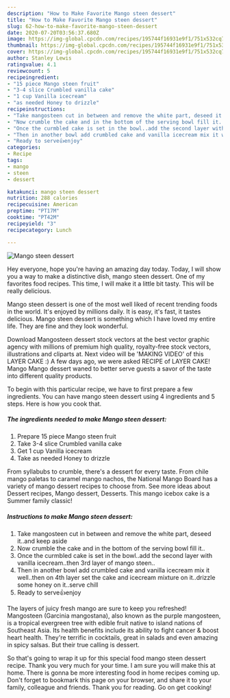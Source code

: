```yaml
---
description: "How to Make Favorite Mango steen dessert"
title: "How to Make Favorite Mango steen dessert"
slug: 62-how-to-make-favorite-mango-steen-dessert
date: 2020-07-20T03:56:37.680Z
image: https://img-global.cpcdn.com/recipes/195744f16931e9f1/751x532cq70/mango-steen-dessert-recipe-main-photo.jpg
thumbnail: https://img-global.cpcdn.com/recipes/195744f16931e9f1/751x532cq70/mango-steen-dessert-recipe-main-photo.jpg
cover: https://img-global.cpcdn.com/recipes/195744f16931e9f1/751x532cq70/mango-steen-dessert-recipe-main-photo.jpg
author: Stanley Lewis
ratingvalue: 4.1
reviewcount: 5
recipeingredient:
- "15 piece Mango steen fruit"
- "3-4 slice Crumbled vanilla cake"
- "1 cup Vanilla icecream"
- "as needed Honey to drizzle"
recipeinstructions:
- "Take mangosteen cut in between and remove the white part, deseed it..and keep aside"
- "Now crumble the cake and in the bottom of the serving bowl fill it.."
- "Once the curmbled cake is set in the bowl..add the second layer with vanilla icecream..then 3rd layer of mango steen.."
- "Then in another bowl add crumbled cake and vanilla icecream mix it well..then on 4th layer set the cake and icecream mixture on it..drizzle some honey on it..serve chill"
- "Ready to serve👍enjoy"
categories:
- Recipe
tags:
- mango
- steen
- dessert

katakunci: mango steen dessert 
nutrition: 288 calories
recipecuisine: American
preptime: "PT17M"
cooktime: "PT42M"
recipeyield: "3"
recipecategory: Lunch

---
```



![Mango steen dessert](https://img-global.cpcdn.com/recipes/195744f16931e9f1/751x532cq70/mango-steen-dessert-recipe-main-photo.jpg)

Hey everyone, hope you're having an amazing day today. Today, I will show you a way to make a distinctive dish, mango steen dessert. One of my favorites food recipes. This time, I will make it a little bit tasty. This will be really delicious.

Mango steen dessert is one of the most well liked of recent trending foods in the world. It's enjoyed by millions daily. It is easy, it's fast, it tastes delicious. Mango steen dessert is something which I have loved my entire life. They are fine and they look wonderful.

Download Mangosteen dessert stock vectors at the best vector graphic agency with millions of premium high quality, royalty-free stock vectors, illustrations and cliparts at. Next video will be &#39;MAKING VIDEO&#39; of this LAYER CAKE :) A few days ago, we were asked RECIPE of LAYER CAKE! Mango Mango dessert waned to better serve guests a savor of the taste into different quality products.


To begin with this particular recipe, we have to first prepare a few ingredients. You can have mango steen dessert using 4 ingredients and 5 steps. Here is how you cook that.

<!--inarticleads1-->

##### The ingredients needed to make Mango steen dessert:

1. Prepare 15 piece Mango steen fruit
1. Take 3-4 slice Crumbled vanilla cake
1. Get 1 cup Vanilla icecream
1. Take as needed Honey to drizzle


From syllabubs to crumble, there&#39;s a dessert for every taste. From chile mango paletas to caramel mango nachos, the National Mango Board has a variety of mango dessert recipes to choose from. See more ideas about Dessert recipes, Mango dessert, Desserts. This mango icebox cake is a Summer family classic! 

<!--inarticleads2-->

##### Instructions to make Mango steen dessert:

1. Take mangosteen cut in between and remove the white part, deseed it..and keep aside
1. Now crumble the cake and in the bottom of the serving bowl fill it..
1. Once the curmbled cake is set in the bowl..add the second layer with vanilla icecream..then 3rd layer of mango steen..
1. Then in another bowl add crumbled cake and vanilla icecream mix it well..then on 4th layer set the cake and icecream mixture on it..drizzle some honey on it..serve chill
1. Ready to serve👍enjoy


The layers of juicy fresh mango are sure to keep you refreshed! Mangosteen (Garcinia mangostana), also known as the purple mangosteen, is a tropical evergreen tree with edible fruit native to island nations of Southeast Asia. Its health benefits include its ability to fight cancer &amp; boost heart health. They&#39;re terrific in cocktails, great in salads and even amazing in spicy salsas. But their true calling is dessert. 

So that's going to wrap it up for this special food mango steen dessert recipe. Thank you very much for your time. I am sure you will make this at home. There is gonna be more interesting food in home recipes coming up. Don't forget to bookmark this page on your browser, and share it to your family, colleague and friends. Thank you for reading. Go on get cooking!
